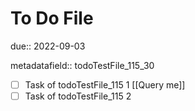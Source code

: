 # To Do File

due:: 2022-09-03

metadatafield:: todoTestFile_115\_30

- [ ] Task of todoTestFile_115 1 [[Query me]]
- [ ] Task of todoTestFile_115 2
